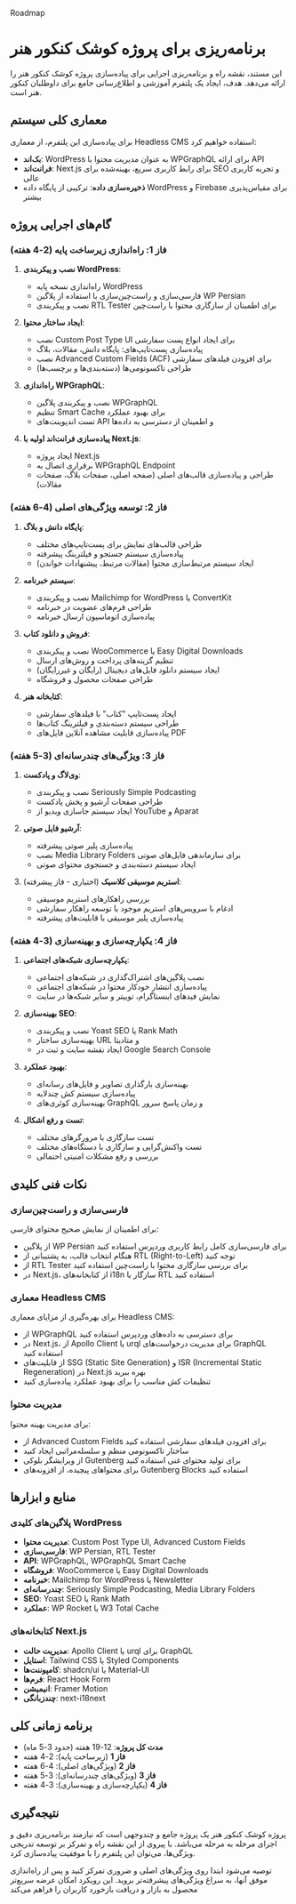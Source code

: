 Roadmap

# برنامه‌ریزی برای پروژه کوشک کنکور هنر

این مستند، نقشه راه و برنامه‌ریزی اجرایی برای پیاده‌سازی پروژه کوشک کنکور هنر را ارائه می‌دهد. هدف، ایجاد یک پلتفرم آموزشی و اطلاع‌رسانی جامع برای داوطلبان کنکور هنر است.

## معماری کلی سیستم

برای پیاده‌سازی این پلتفرم، از معماری Headless CMS استفاده خواهیم کرد:

- **بک‌اند**: WordPress به عنوان مدیریت محتوا با WPGraphQL برای ارائه API
- **فرانت‌اند**: Next.js برای رابط کاربری سریع، بهینه‌شده برای SEO و تجربه کاربری عالی
- **ذخیره‌سازی داده**: ترکیبی از پایگاه داده WordPress و Firebase برای مقیاس‌پذیری بیشتر

## گام‌های اجرایی پروژه

### فاز 1: راه‌اندازی زیرساخت پایه (2-4 هفته)

1. **نصب و پیکربندی WordPress**:
   - راه‌اندازی نسخه پایه WordPress
   - فارسی‌سازی و راست‌چین‌سازی با استفاده از پلاگین WP Persian
   - نصب و پیکربندی RTL Tester برای اطمینان از سازگاری محتوا با راست‌چین

2. **ایجاد ساختار محتوا**:
   - نصب Custom Post Type UI برای ایجاد انواع پست سفارشی
   - پیاده‌سازی پست‌تایپ‌های: پایگاه دانش، مقالات، بلاگ
   - نصب Advanced Custom Fields (ACF) برای افزودن فیلدهای سفارشی
   - طراحی تاکسونومی‌ها (دسته‌بندی‌ها و برچسب‌ها)

3. **راه‌اندازی WPGraphQL**:
   - نصب و پیکربندی پلاگین WPGraphQL
   - تنظیم Smart Cache برای بهبود عملکرد
   - تست اندپوینت‌های API و اطمینان از دسترسی به داده‌ها

4. **پیاده‌سازی فرانت‌اند اولیه با Next.js**:
   - ایجاد پروژه Next.js
   - برقراری اتصال به WPGraphQL Endpoint
   - طراحی و پیاده‌سازی قالب‌های اصلی (صفحه اصلی، صفحات بلاگ، صفحات مقالات)

### فاز 2: توسعه ویژگی‌های اصلی (4-6 هفته)

1. **پایگاه دانش و بلاگ**:
   - طراحی قالب‌های نمایش برای پست‌تایپ‌های مختلف
   - پیاده‌سازی سیستم جستجو و فیلترینگ پیشرفته
   - ایجاد سیستم مرتبط‌سازی محتوا (مقالات مرتبط، پیشنهادات خواندن)

2. **سیستم خبرنامه**:
   - نصب و پیکربندی Mailchimp for WordPress یا ConvertKit
   - طراحی فرم‌های عضویت در خبرنامه
   - پیاده‌سازی اتوماسیون ارسال خبرنامه

3. **فروش و دانلود کتاب**:
   - نصب و پیکربندی WooCommerce یا Easy Digital Downloads
   - تنظیم گزینه‌های پرداخت و روش‌های ارسال
   - ایجاد سیستم دانلود فایل‌های دیجیتال (رایگان و غیررایگان)
   - طراحی صفحات محصول و فروشگاه

4. **کتابخانه هنر**:
   - ایجاد پست‌تایپ "کتاب" با فیلدهای سفارشی
   - طراحی سیستم دسته‌بندی و فیلترینگ کتاب‌ها
   - پیاده‌سازی قابلیت مشاهده آنلاین فایل‌های PDF

### فاز 3: ویژگی‌های چندرسانه‌ای (3-5 هفته)

1. **وی‌لاگ و پادکست**:
   - نصب و پیکربندی Seriously Simple Podcasting
   - طراحی صفحات آرشیو و پخش پادکست
   - ایجاد سیستم جاسازی ویدیو از YouTube و Aparat

2. **آرشیو فایل صوتی**:
   - پیاده‌سازی پلیر صوتی پیشرفته
   - نصب Media Library Folders برای سازماندهی فایل‌های صوتی
   - ایجاد سیستم دسته‌بندی و جستجوی محتوای صوتی

3. **استریم موسیقی کلاسیک** (اختیاری - فاز پیشرفته):
   - بررسی راهکارهای استریم موسیقی
   - ادغام با سرویس‌های استریم موجود یا توسعه راهکار سفارشی
   - پیاده‌سازی پلیر موسیقی با قابلیت‌های پیشرفته

### فاز 4: یکپارچه‌سازی و بهینه‌سازی (3-4 هفته)

1. **یکپارچه‌سازی شبکه‌های اجتماعی**:
   - نصب پلاگین‌های اشتراک‌گذاری در شبکه‌های اجتماعی
   - پیاده‌سازی انتشار خودکار محتوا در شبکه‌های اجتماعی
   - نمایش فیدهای اینستاگرام، توییتر و سایر شبکه‌ها در سایت

2. **بهینه‌سازی SEO**:
   - نصب و پیکربندی Yoast SEO یا Rank Math
   - بهینه‌سازی ساختار URL و متادیتا
   - ایجاد نقشه سایت و ثبت در Google Search Console

3. **بهبود عملکرد**:
   - بهینه‌سازی بارگذاری تصاویر و فایل‌های رسانه‌ای
   - پیاده‌سازی سیستم کش چندلایه
   - بهینه‌سازی کوئری‌های GraphQL و زمان پاسخ سرور

4. **تست و رفع اشکال**:
   - تست سازگاری با مرورگرهای مختلف
   - تست واکنش‌گرایی و سازگاری با دستگاه‌های مختلف
   - بررسی و رفع مشکلات امنیتی احتمالی

## نکات فنی کلیدی

### فارسی‌سازی و راست‌چین‌سازی

برای اطمینان از نمایش صحیح محتوای فارسی:

- از پلاگین WP Persian برای فارسی‌سازی کامل رابط کاربری وردپرس استفاده کنید
- هنگام انتخاب قالب، به پشتیبانی از RTL (Right-to-Left) توجه کنید
- از RTL Tester برای بررسی سازگاری محتوا با راست‌چین استفاده کنید
- در Next.js، از کتابخانه‌های i18n سازگار با RTL استفاده کنید

### معماری Headless CMS

برای بهره‌گیری از مزایای معماری Headless CMS:

- از WPGraphQL برای دسترسی به داده‌های وردپرس استفاده کنید
- در Next.js، از Apollo Client یا urql برای مدیریت درخواست‌های GraphQL استفاده کنید
- از قابلیت‌های SSG (Static Site Generation) و ISR (Incremental Static Regeneration) در Next.js بهره ببرید
- تنظیمات کش مناسب را برای بهبود عملکرد پیاده‌سازی کنید

### مدیریت محتوا

برای مدیریت بهینه محتوا:

- از Advanced Custom Fields برای افزودن فیلدهای سفارشی استفاده کنید
- ساختار تاکسونومی منظم و سلسله‌مراتبی ایجاد کنید
- از ویرایشگر بلوکی Gutenberg برای تولید محتوای غنی استفاده کنید
- برای محتواهای پیچیده، از افزونه‌های Gutenberg Blocks استفاده کنید

## منابع و ابزارها

### پلاگین‌های کلیدی WordPress

- **مدیریت محتوا**: Custom Post Type UI, Advanced Custom Fields
- **فارسی‌سازی**: WP Persian, RTL Tester
- **API**: WPGraphQL, WPGraphQL Smart Cache
- **فروشگاه**: WooCommerce یا Easy Digital Downloads
- **خبرنامه**: Mailchimp for WordPress یا Newsletter
- **چندرسانه‌ای**: Seriously Simple Podcasting, Media Library Folders
- **SEO**: Yoast SEO یا Rank Math
- **عملکرد**: WP Rocket یا W3 Total Cache

### کتابخانه‌های Next.js

- **مدیریت حالت**: Apollo Client یا urql برای GraphQL
- **استایل**: Tailwind CSS یا Styled Components
- **کامپوننت‌ها**: shadcn/ui یا Material-UI
- **فرم‌ها**: React Hook Form
- **انیمیشن**: Framer Motion
- **چندزبانگی**: next-i18next

## برنامه زمانی کلی

- **مدت کل پروژه**: 12-19 هفته (حدود 3-5 ماه)
- **فاز 1** (زیرساخت پایه): 2-4 هفته
- **فاز 2** (ویژگی‌های اصلی): 4-6 هفته
- **فاز 3** (ویژگی‌های چندرسانه‌ای): 3-5 هفته
- **فاز 4** (یکپارچه‌سازی و بهینه‌سازی): 3-4 هفته

## نتیجه‌گیری

پروژه کوشک کنکور هنر یک پروژه جامع و چندوجهی است که نیازمند برنامه‌ریزی دقیق و اجرای مرحله به مرحله می‌باشد. با پیروی از این نقشه راه و تمرکز بر توسعه تدریجی ویژگی‌ها، می‌توان این پلتفرم را با موفقیت پیاده‌سازی کرد.

توصیه می‌شود ابتدا روی ویژگی‌های اصلی و ضروری تمرکز کنید و پس از راه‌اندازی موفق آنها، به سراغ ویژگی‌های پیشرفته‌تر بروید. این رویکرد امکان عرضه سریع‌تر محصول به بازار و دریافت بازخورد کاربران را فراهم می‌کند
